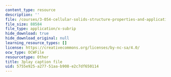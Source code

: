 ```yaml
---
content_type: resource
description: ''
file: /courses/3-054-cellular-solids-structure-properties-and-applications-spring-2015/5755e925a27751aab908e2c7df650114_vVfI1wTp0Jg.vtt
file_size: 88584
file_type: application/x-subrip
hide_download: true
hide_download_original: null
learning_resource_types: []
license: https://creativecommons.org/licenses/by-nc-sa/4.0/
ocw_type: OCWFile
resourcetype: Other
title: 3play caption file
uid: 5755e925-a277-51aa-b908-e2c7df650114
---
```

